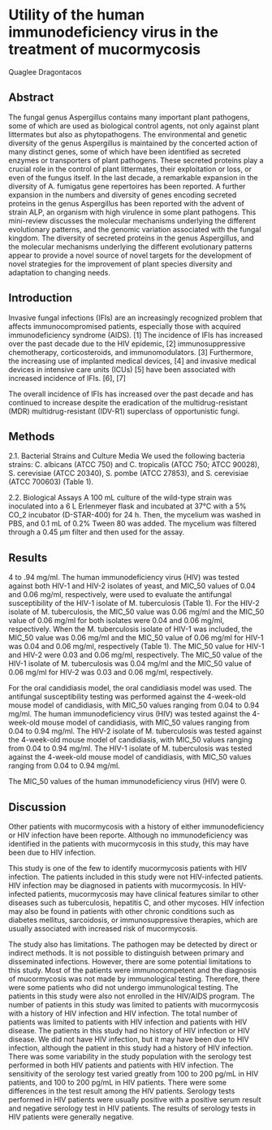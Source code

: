 # Utility of the human immunodeficiency virus in the treatment of mucormycosis
Quaglee Dragontacos


## Abstract
The fungal genus Aspergillus contains many important plant pathogens, some of which are used as biological control agents, not only against plant littermates but also as phytopathogens. The environmental and genetic diversity of the genus Aspergillus is maintained by the concerted action of many distinct genes, some of which have been identified as secreted enzymes or transporters of plant pathogens. These secreted proteins play a crucial role in the control of plant littermates, their exploitation or loss, or even of the fungus itself. In the last decade, a remarkable expansion in the diversity of A. fumigatus gene repertoires has been reported. A further expansion in the numbers and diversity of genes encoding secreted proteins in the genus Aspergillus has been reported with the advent of strain ALP, an organism with high virulence in some plant pathogens. This mini-review discusses the molecular mechanisms underlying the different evolutionary patterns, and the genomic variation associated with the fungal kingdom. The diversity of secreted proteins in the genus Aspergillus, and the molecular mechanisms underlying the different evolutionary patterns appear to provide a novel source of novel targets for the development of novel strategies for the improvement of plant species diversity and adaptation to changing needs.


## Introduction
Invasive fungal infections (IFIs) are an increasingly recognized problem that affects immunocompromised patients, especially those with acquired immunodeficiency syndrome (AIDS). [1] The incidence of IFIs has increased over the past decade due to the HIV epidemic, [2] immunosuppressive chemotherapy, corticosteroids, and immunomodulators. [3] Furthermore, the increasing use of implanted medical devices, [4] and invasive medical devices in intensive care units (ICUs) [5] have been associated with increased incidence of IFIs. [6], [7]

The overall incidence of IFIs has increased over the past decade and has continued to increase despite the eradication of the multidrug-resistant (MDR) multidrug-resistant (IDV-R1) superclass of opportunistic fungi.


## Methods
2.1. Bacterial Strains and Culture Media
We used the following bacteria strains: C. albicans (ATCC 750) and C. tropicalis (ATCC 750; ATCC 90028), S. cerevisiae (ATCC 20340), S. pombe (ATCC 27853), and S. cerevisiae (ATCC 700603) (Table 1).

2.2. Biological Assays
A 100 mL culture of the wild-type strain was inoculated into a 6 L Erlenmeyer flask and incubated at 37°C with a 5% CO_2 incubator (D-STAR-400) for 24 h. Then, the mycelium was washed in PBS, and 0.1 mL of 0.2% Tween 80 was added. The mycelium was filtered through a 0.45 µm filter and then used for the assay.


## Results
4 to .94 mg/ml. The human immunodeficiency virus (HIV) was tested against both HIV-1 and HIV-2 isolates of yeast, and MIC_50 values of 0.04 and 0.06 mg/ml, respectively, were used to evaluate the antifungal susceptibility of the HIV-1 isolate of M. tuberculosis (Table 1). For the HIV-2 isolate of M. tuberculosis, the MIC_50 value was 0.06 mg/ml and the MIC_50 value of 0.06 mg/ml for both isolates were 0.04 and 0.06 mg/ml, respectively. When the M. tuberculosis isolate of HIV-1 was included, the MIC_50 value was 0.06 mg/ml and the MIC_50 value of 0.06 mg/ml for HIV-1 was 0.04 and 0.06 mg/ml, respectively (Table 1). The MIC_50 value for HIV-1 and HIV-2 were 0.03 and 0.06 mg/ml, respectively. The MIC_50 value of the HIV-1 isolate of M. tuberculosis was 0.04 mg/ml and the MIC_50 value of 0.06 mg/ml for HIV-2 was 0.03 and 0.06 mg/ml, respectively.

For the oral candidiasis model, the oral candidiasis model was used. The antifungal susceptibility testing was performed against the 4-week-old mouse model of candidiasis, with MIC_50 values ranging from 0.04 to 0.94 mg/ml. The human immunodeficiency virus (HIV) was tested against the 4-week-old mouse model of candidiasis, with MIC_50 values ranging from 0.04 to 0.94 mg/ml. The HIV-2 isolate of M. tuberculosis was tested against the 4-week-old mouse model of candidiasis, with MIC_50 values ranging from 0.04 to 0.94 mg/ml. The HIV-1 isolate of M. tuberculosis was tested against the 4-week-old mouse model of candidiasis, with MIC_50 values ranging from 0.04 to 0.94 mg/ml.

The MIC_50 values of the human immunodeficiency virus (HIV) were 0.


## Discussion
Other patients with mucormycosis with a history of either immunodeficiency or HIV infection have been reporte. Although no immunodeficiency was identified in the patients with mucormycosis in this study, this may have been due to HIV infection.

This study is one of the few to identify mucormycosis patients with HIV infection. The patients included in this study were not HIV-infected patients. HIV infection may be diagnosed in patients with mucormycosis. In HIV-infected patients, mucormycosis may have clinical features similar to other diseases such as tuberculosis, hepatitis C, and other mycoses. HIV infection may also be found in patients with other chronic conditions such as diabetes mellitus, sarcoidosis, or immunosuppressive therapies, which are usually associated with increased risk of mucormycosis.

The study also has limitations. The pathogen may be detected by direct or indirect methods. It is not possible to distinguish between primary and disseminated infections. However, there are some potential limitations to this study. Most of the patients were immunocompetent and the diagnosis of mucormycosis was not made by immunological testing. Therefore, there were some patients who did not undergo immunological testing. The patients in this study were also not enrolled in the HIV/AIDS program. The number of patients in this study was limited to patients with mucormycosis with a history of HIV infection and HIV infection. The total number of patients was limited to patients with HIV infection and patients with HIV disease. The patients in this study had no history of HIV infection or HIV disease. We did not have HIV infection, but it may have been due to HIV infection, although the patient in this study had a history of HIV infection. There was some variability in the study population with the serology test performed in both HIV patients and patients with HIV infection. The sensitivity of the serology test varied greatly from 100 to 200 pg/mL in HIV patients, and 100 to 200 pg/mL in HIV patients. There were some differences in the test result among the HIV patients. Serology tests performed in HIV patients were usually positive with a positive serum result and negative serology test in HIV patients. The results of serology tests in HIV patients were generally negative.
